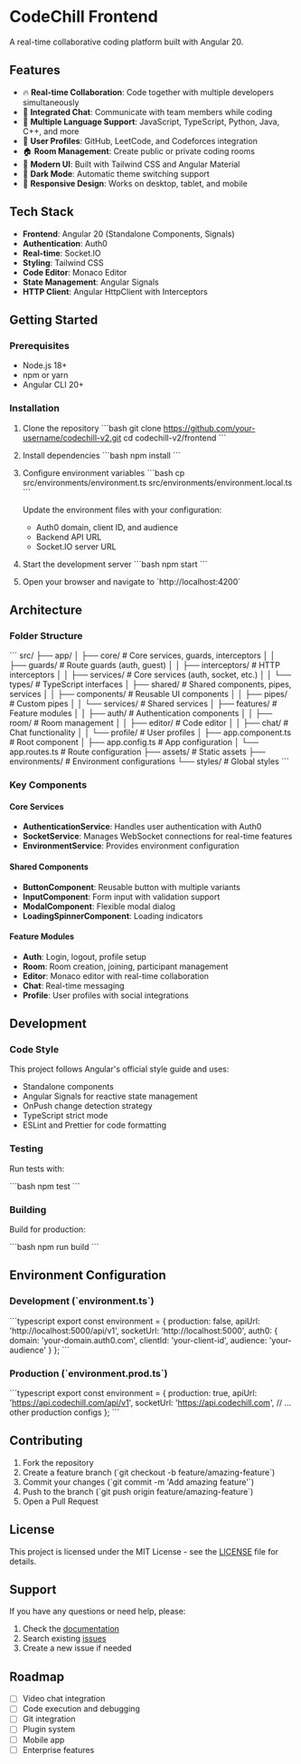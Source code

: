 # CodeChill Frontend

A real-time collaborative coding platform built with Angular 20.

## Features

- 🔥 **Real-time Collaboration**: Code together with multiple developers simultaneously
- 💬 **Integrated Chat**: Communicate with team members while coding
- 🎯 **Multiple Language Support**: JavaScript, TypeScript, Python, Java, C++, and more
- 👤 **User Profiles**: GitHub, LeetCode, and Codeforces integration
- 🏠 **Room Management**: Create public or private coding rooms
- 🎨 **Modern UI**: Built with Tailwind CSS and Angular Material
- 🌙 **Dark Mode**: Automatic theme switching support
- 📱 **Responsive Design**: Works on desktop, tablet, and mobile

## Tech Stack

- **Frontend**: Angular 20 (Standalone Components, Signals)
- **Authentication**: Auth0
- **Real-time**: Socket.IO
- **Styling**: Tailwind CSS
- **Code Editor**: Monaco Editor
- **State Management**: Angular Signals
- **HTTP Client**: Angular HttpClient with Interceptors

## Getting Started

### Prerequisites

- Node.js 18+ 
- npm or yarn
- Angular CLI 20+

### Installation

1. Clone the repository
   \`\`\`bash
   git clone https://github.com/your-username/codechill-v2.git
   cd codechill-v2/frontend
   \`\`\`

2. Install dependencies
   \`\`\`bash
   npm install
   \`\`\`

3. Configure environment variables
   \`\`\`bash
   cp src/environments/environment.ts src/environments/environment.local.ts
   \`\`\`
   
   Update the environment files with your configuration:
   - Auth0 domain, client ID, and audience
   - Backend API URL
   - Socket.IO server URL

4. Start the development server
   \`\`\`bash
   npm start
   \`\`\`

5. Open your browser and navigate to \`http://localhost:4200\`

## Architecture

### Folder Structure

\`\`\`
src/
├── app/
│   ├── core/              # Core services, guards, interceptors
│   │   ├── guards/        # Route guards (auth, guest)
│   │   ├── interceptors/  # HTTP interceptors
│   │   ├── services/      # Core services (auth, socket, etc.)
│   │   └── types/         # TypeScript interfaces
│   ├── shared/            # Shared components, pipes, services
│   │   ├── components/    # Reusable UI components
│   │   ├── pipes/         # Custom pipes
│   │   └── services/      # Shared services
│   ├── features/          # Feature modules
│   │   ├── auth/          # Authentication components
│   │   ├── room/          # Room management
│   │   ├── editor/        # Code editor
│   │   ├── chat/          # Chat functionality
│   │   └── profile/       # User profiles
│   ├── app.component.ts   # Root component
│   ├── app.config.ts      # App configuration
│   └── app.routes.ts      # Route configuration
├── assets/                # Static assets
├── environments/          # Environment configurations
└── styles/                # Global styles
\`\`\`

### Key Components

#### Core Services

- **AuthenticationService**: Handles user authentication with Auth0
- **SocketService**: Manages WebSocket connections for real-time features
- **EnvironmentService**: Provides environment configuration

#### Shared Components

- **ButtonComponent**: Reusable button with multiple variants
- **InputComponent**: Form input with validation support
- **ModalComponent**: Flexible modal dialog
- **LoadingSpinnerComponent**: Loading indicators

#### Feature Modules

- **Auth**: Login, logout, profile setup
- **Room**: Room creation, joining, participant management
- **Editor**: Monaco editor with real-time collaboration
- **Chat**: Real-time messaging
- **Profile**: User profiles with social integrations

## Development

### Code Style

This project follows Angular's official style guide and uses:

- Standalone components
- Angular Signals for reactive state management
- OnPush change detection strategy
- TypeScript strict mode
- ESLint and Prettier for code formatting

### Testing

Run tests with:

\`\`\`bash
npm test
\`\`\`

### Building

Build for production:

\`\`\`bash
npm run build
\`\`\`

## Environment Configuration

### Development (\`environment.ts\`)

\`\`\`typescript
export const environment = {
  production: false,
  apiUrl: 'http://localhost:5000/api/v1',
  socketUrl: 'http://localhost:5000',
  auth0: {
    domain: 'your-domain.auth0.com',
    clientId: 'your-client-id',
    audience: 'your-audience'
  }
};
\`\`\`

### Production (\`environment.prod.ts\`)

\`\`\`typescript
export const environment = {
  production: true,
  apiUrl: 'https://api.codechill.com/api/v1',
  socketUrl: 'https://api.codechill.com',
  // ... other production configs
};
\`\`\`

## Contributing

1. Fork the repository
2. Create a feature branch (\`git checkout -b feature/amazing-feature\`)
3. Commit your changes (\`git commit -m 'Add amazing feature'\`)
4. Push to the branch (\`git push origin feature/amazing-feature\`)
5. Open a Pull Request

## License

This project is licensed under the MIT License - see the [LICENSE](LICENSE) file for details.

## Support

If you have any questions or need help, please:

1. Check the [documentation](docs/)
2. Search existing [issues](https://github.com/your-username/codechill-v2/issues)
3. Create a new issue if needed

## Roadmap

- [ ] Video chat integration
- [ ] Code execution and debugging
- [ ] Git integration
- [ ] Plugin system
- [ ] Mobile app
- [ ] Enterprise features